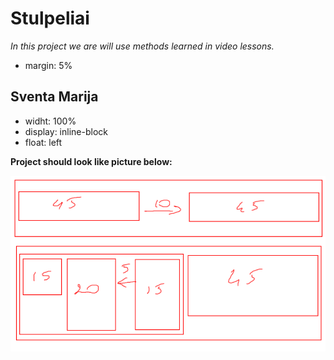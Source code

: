 # Stulpeliai

*In this project we are will use methods learned in video lessons.*

- margin: 5%

## Sventa Marija

- widht: 100%
- display: inline-block
- float: left

**Project should look like picture below:**

![Columns placed in white background](example.png)
